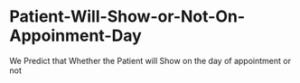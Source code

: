 # Patient-Will-Show-or-Not-On-Appoinment-Day
We Predict that Whether the Patient will Show on the day of appointment or not
